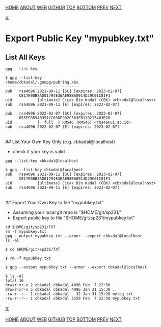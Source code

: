 ---
---
[HOME](index.md)
[ABOUT](README.md)
[WEB](https://osp4diss.vlsm.org/)
[GITHUB](https://github.com/os2xx/osp4diss/)
[TOP](#)
[BOTTOM](#endofpage)
[PREV](W02-03.md)
[NEXT](index.md#idx07)

[&#x213C;](#endofpage)<br id="idx00">
# Export Public Key "mypubkey.txt"

## List All Keys

```
gpg --list-key

```

```
$ gpg --list-key
/home/cbkadal/.gnupg/pubring.kbx
--------------------------------
pub   rsa4096 2021-09-11 [SC] [expires: 2023-02-07]
      CE17E9DB8AD01794E3BAE98B60914D29C01C81F1
uid           [ultimate] Cicak Bin Kadal (CBK) <cbkadal@localhost>
sub   rsa4096 2021-09-11 [E] [expires: 2023-02-07]

pub   rsa4096 2022-02-07 [SC] [expires: 2023-02-07]
      055FEB594B351CC03DE992C563FB12B215403B20
uid           [  full  ] RMS46 (RMS46) <rms46@ui.ac.id>
sub   rsa4096 2022-02-07 [E] [expires: 2023-02-07]

```

<br>
## List Your Own Key Only (e.g. cbkadal@localhost)

* check if your key is valid

```
gpg --list-key cbkadal@localhost

```

```
$ gpg --list-key cbkadal@localhost
pub   rsa4096 2021-09-11 [SC] [expires: 2023-02-07]
      CE17E9DB8AD01794E3BAE98B60914D29C01C81F1
uid           [ultimate] Cicak Bin Kadal (CBK) <cbkadal@localhost>
sub   rsa4096 2021-09-11 [E] [expires: 2023-02-07]

```

<br>
## Export Your Own Key to file "mypubkey.txt"

* Assuming your local git repo is "$HOME/git/sp231/"
* Export public key to file "$HOME/git/sp231/mypubkey.txt"

```
cd $HOME/git/sp231/TXT
rm -f mypubkey.txt
gpg --output mypubkey.txt --armor --export cbkadal@localhost
ls -al

```

```
$ cd $HOME/git/sp231/TXT

$ rm -f mypubkey.txt

$ gpg --output mypubkey.txt --armor --export cbkadal@localhost

$ ls -al
total 16
drwxr-xr-x 2 cbkadal cbkadal 4096 Feb  7 22:50 .
drwxr-xr-x 5 cbkadal cbkadal 4096 Jan 31 15:30 ..
-rw-r--r-- 1 cbkadal cbkadal   32 Jan 31 15:28 mylog.txt
-rw-r--r-- 1 cbkadal cbkadal 3159 Feb  7 22:50 mypubkey.txt

```

[&#x213C;](#)<br id="endofpage"><br>
[HOME](index.md)
[ABOUT](README.md)
[WEB](https://osp4diss.vlsm.org/)
[GITHUB](https://github.com/os2xx/osp4diss)
[TOP](#)
[BOTTOM](#endofpage)
[PREV](W02-03.md)
[NEXT](index.md#idx07)

